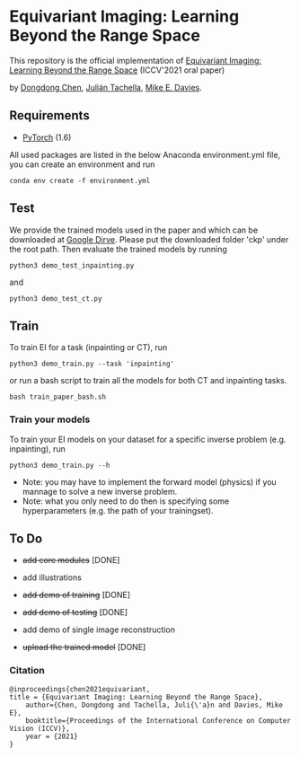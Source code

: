 # Equivariant Imaging: Learning Beyond the Range Space

This repository is the official implementation of [Equivariant Imaging: Learning Beyond the Range Space](https://arxiv.org/abs/2103.14756) (ICCV'2021 oral paper)

by [Dongdong Chen](https://dongdongchen.com), [Julián Tachella](https://https://tachella.github.io/home/), [Mike E. Davies](https://scholar.google.co.uk/citations?user=dwmfR3oAAAAJ&hl=en).


## Requirements

* [PyTorch](https://pytorch.org/) (1.6)

All used packages are listed in the below Anaconda environment.yml file, you can create an environment and run
```
conda env create -f environment.yml
```

## Test
We provide the trained models used in the paper and which can be downloaded at [Google Dirve](https://drive.google.com/drive/folders/1Io0quD-RvoVNkCmE36aQYpoouEAEP5pF?usp=sharing).
Please put the downloaded folder 'ckp' under the root path. Then evaluate the trained models by running
```
python3 demo_test_inpainting.py
```
and
```
python3 demo_test_ct.py
```

## Train

To train EI for a task (inpainting or CT), run
```
python3 demo_train.py --task 'inpainting'
```
or run a bash script to train all the models for both CT and inpainting tasks.
```
bash train_paper_bash.sh
```

### Train your models
To train your EI models on your dataset for a specific inverse problem (e.g. inpainting), run
```
python3 demo_train.py --h
```
* Note: you may have to implement the forward model (physics) if you mannage to solve a new inverse problem.
* Note: what you only need to do then is specifying some hyperparameters (e.g. the path of your trainingset).


## To Do
* ~~add core modules~~ [DONE]

* add illustrations

* ~~add demo of training~~  [DONE]

* ~~add demo of testing~~  [DONE]

* add demo of single image reconstruction

* ~~upload the trained model~~  [DONE]


### Citation

	@inproceedings{chen2021equivariant,
    title = {Equivariant Imaging: Learning Beyond the Range Space},
		author={Chen, Dongdong and Tachella, Juli{\'a}n and Davies, Mike E},
		booktitle={Proceedings of the International Conference on Computer Vision (ICCV)},
		year = {2021}
	}
